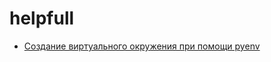 # helpfull

* [Создание виртуального окружения при помощи pyenv](https://github.com/Farhad87/helpfull/blob/main/using_pyenv.md)
